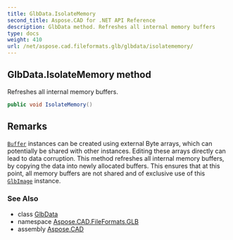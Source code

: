 ```yaml
---
title: GlbData.IsolateMemory
second_title: Aspose.CAD for .NET API Reference
description: GlbData method. Refreshes all internal memory buffers
type: docs
weight: 410
url: /net/aspose.cad.fileformats.glb/glbdata/isolatememory/
---
```

## GlbData.IsolateMemory method

Refreshes all internal memory buffers.

```csharp
public void IsolateMemory()
```

## Remarks

[`Buffer`](../../buffer/) instances can be created using external Byte arrays, which can potentially be shared with other instances. Editing these arrays directly can lead to data corruption. This method refreshes all internal memory buffers, by copying the data into newly allocated buffers. This ensures that at this point, all memory buffers are not shared and of exclusive use of this [`GlbImage`](../../glbimage/) instance.

### See Also

* class [GlbData](../)
* namespace [Aspose.CAD.FileFormats.GLB](../../glbdata/)
* assembly [Aspose.CAD](../../../)



